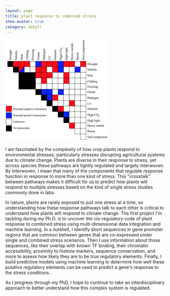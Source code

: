 ```yaml
---
layout: page
title: plant response to combined stress
show-avatar: true
category: Jekyll
---
```


![StressHeatMap](img/research/comb_stressHM.png)

I am fascinated by the complexity of how crop plants respond to environmental stresses, particularly stresses disrupting agricultural systems due to climate change. Plants are diverse in their response to stress, yet across species these pathways are tightly regulated and largely interwoven. By interwoven, I mean that many of the components that regulate response function in response to more than one kind of stress. This "crosstalk" between pathways makes it difficult for us to predict how plants will respond to multiple stresses based on the kind of single stress studies commonly done in labs.

In nature, plants are rarely exposed to just one stress at a time, so understanding how these response pathways talk to each other is critical to understand how plants will respond to climate change. The first project I'm tackling during my Ph.D. is to uncover the cis-regulatory code of plant response to combined stress using multi-dimensional data integration and machine learning. In a nutshell, I identify short sequences in gene promoter regions that are common between genes that are co-expressed under single and combined stress scenarios. Then I use information about those sequences, like their overlap with known TF binding, their chromatin accessibility, proximity to histone markers, sequence conservation, and more to assess how likely they are to be true regulatory elements. Finally, I build predictive models using machine learning to determine how well these putative regulatory elements can be used to predict a gene's response to the stress conditions. 

As I progress through my PhD, I hope to continue to take an interdisciplinary approach to better understand how this complex system is regulated.

